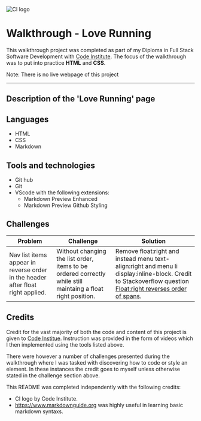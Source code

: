 ![CI logo](https://codeinstitute.s3.amazonaws.com/fullstack/ci_logo_small.png)

# Walkthrough - Love Running

This walkthrough project was completed as part of my Diploma in Full Stack Software Development with [Code Institute](https://codeinstitute.net/full-stack-software-development-diploma/). The focus of the walkthrough was to put into practice **HTML** and **CSS**.

Note: There is no live webpage of this project

***

## Description of the 'Love Running' page

## Languages
- HTML
- CSS
- Markdown

## Tools and technologies
- Git hub
- Git
- VScode with the following extensions:
    - Markdown Preview Enhanced
    - Markdown Preview Github Styling

## Challenges

| Problem | Challenge | Solution |
| --- | --- | --- |
| Nav list items appear in reverse order in the header after float right applied. | Without changing the list order, items to be ordered correctly while still maintaing a float right position. | Remove float:right and instead menu text-align:right and menu li display:inline-block. Credit to Stackoverflow question [Float:right reverses order of spans](https://stackoverflow.com/questions/4224476/floatright-reverses-order-of-spans).|

## Credits

Credit for the vast majority of both the code and content of this project is given to [Code Institue](https://codeinstitute.net). Instruction was provided in the form of videos which I then implemented using the tools listed above.

There were however a number of challenges presented during the walkthrough where I was tasked with discovering how to code or style an element. In these instances the credit goes to myself unless otherwise stated in the challenge section above.

This README was completed independently with the following credits:

- CI logo by Code Institute.
- https://www.markdownguide.org was highly useful in learning basic markdown syntaxs.
